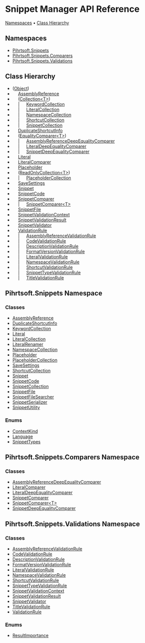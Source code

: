# Snippet Manager API Reference

[Namespaces](#namespaces) &#x2022; [Class Hierarchy](#class-hierarchy)

## Namespaces

* [Pihrtsoft.Snippets](Pihrtsoft/Snippets/README.md)
* [Pihrtsoft.Snippets.Comparers](Pihrtsoft/Snippets/Comparers/README.md)
* [Pihrtsoft.Snippets.Validations](Pihrtsoft/Snippets/Validations/README.md)

## Class Hierarchy

* \([Object](https://docs.microsoft.com/en-us/dotnet/api/system.object)\)
* &emsp; [AssemblyReference](Pihrtsoft/Snippets/AssemblyReference/README.md)
* &emsp; \([Collection\<T>](https://docs.microsoft.com/en-us/dotnet/api/system.collections.objectmodel.collection-1)\)
* &emsp; \| &emsp; [KeywordCollection](Pihrtsoft/Snippets/KeywordCollection/README.md)
* &emsp; \| &emsp; [LiteralCollection](Pihrtsoft/Snippets/LiteralCollection/README.md)
* &emsp; \| &emsp; [NamespaceCollection](Pihrtsoft/Snippets/NamespaceCollection/README.md)
* &emsp; \| &emsp; [ShortcutCollection](Pihrtsoft/Snippets/ShortcutCollection/README.md)
* &emsp; \| &emsp; [SnippetCollection](Pihrtsoft/Snippets/SnippetCollection/README.md)
* &emsp; [DuplicateShortcutInfo](Pihrtsoft/Snippets/DuplicateShortcutInfo/README.md)
* &emsp; \([EqualityComparer\<T>](https://docs.microsoft.com/en-us/dotnet/api/system.collections.generic.equalitycomparer-1)\)
* &emsp; \| &emsp; [AssemblyReferenceDeepEqualityComparer](Pihrtsoft/Snippets/Comparers/AssemblyReferenceDeepEqualityComparer/README.md)
* &emsp; \| &emsp; [LiteralDeepEqualityComparer](Pihrtsoft/Snippets/Comparers/LiteralDeepEqualityComparer/README.md)
* &emsp; \| &emsp; [SnippetDeepEqualityComparer](Pihrtsoft/Snippets/Comparers/SnippetDeepEqualityComparer/README.md)
* &emsp; [Literal](Pihrtsoft/Snippets/Literal/README.md)
* &emsp; [LiteralComparer](Pihrtsoft/Snippets/Comparers/LiteralComparer/README.md)
* &emsp; [Placeholder](Pihrtsoft/Snippets/Placeholder/README.md)
* &emsp; \([ReadOnlyCollection\<T>](https://docs.microsoft.com/en-us/dotnet/api/system.collections.objectmodel.readonlycollection-1)\)
* &emsp; \| &emsp; [PlaceholderCollection](Pihrtsoft/Snippets/PlaceholderCollection/README.md)
* &emsp; [SaveSettings](Pihrtsoft/Snippets/SaveSettings/README.md)
* &emsp; [Snippet](Pihrtsoft/Snippets/Snippet/README.md)
* &emsp; [SnippetCode](Pihrtsoft/Snippets/SnippetCode/README.md)
* &emsp; [SnippetComparer](Pihrtsoft/Snippets/Comparers/SnippetComparer/README.md)
* &emsp; \| &emsp; [SnippetComparer\<T>](Pihrtsoft/Snippets/Comparers/SnippetComparer-1/README.md)
* &emsp; [SnippetFile](Pihrtsoft/Snippets/SnippetFile/README.md)
* &emsp; [SnippetValidationContext](Pihrtsoft/Snippets/Validations/SnippetValidationContext/README.md)
* &emsp; [SnippetValidationResult](Pihrtsoft/Snippets/Validations/SnippetValidationResult/README.md)
* &emsp; [SnippetValidator](Pihrtsoft/Snippets/Validations/SnippetValidator/README.md)
* &emsp; [ValidationRule](Pihrtsoft/Snippets/Validations/ValidationRule/README.md)
* &emsp; \| &emsp; [AssemblyReferenceValidationRule](Pihrtsoft/Snippets/Validations/AssemblyReferenceValidationRule/README.md)
* &emsp; \| &emsp; [CodeValidationRule](Pihrtsoft/Snippets/Validations/CodeValidationRule/README.md)
* &emsp; \| &emsp; [DescriptionValidationRule](Pihrtsoft/Snippets/Validations/DescriptionValidationRule/README.md)
* &emsp; \| &emsp; [FormatVersionValidationRule](Pihrtsoft/Snippets/Validations/FormatVersionValidationRule/README.md)
* &emsp; \| &emsp; [LiteralValidationRule](Pihrtsoft/Snippets/Validations/LiteralValidationRule/README.md)
* &emsp; \| &emsp; [NamespaceValidationRule](Pihrtsoft/Snippets/Validations/NamespaceValidationRule/README.md)
* &emsp; \| &emsp; [ShortcutValidationRule](Pihrtsoft/Snippets/Validations/ShortcutValidationRule/README.md)
* &emsp; \| &emsp; [SnippetTypeValidationRule](Pihrtsoft/Snippets/Validations/SnippetTypeValidationRule/README.md)
* &emsp; \| &emsp; [TitleValidationRule](Pihrtsoft/Snippets/Validations/TitleValidationRule/README.md)

## Pihrtsoft\.Snippets Namespace

### Classes

* [AssemblyReference](Pihrtsoft/Snippets/AssemblyReference/README.md)
* [DuplicateShortcutInfo](Pihrtsoft/Snippets/DuplicateShortcutInfo/README.md)
* [KeywordCollection](Pihrtsoft/Snippets/KeywordCollection/README.md)
* [Literal](Pihrtsoft/Snippets/Literal/README.md)
* [LiteralCollection](Pihrtsoft/Snippets/LiteralCollection/README.md)
* [LiteralRenamer](Pihrtsoft/Snippets/LiteralRenamer/README.md)
* [NamespaceCollection](Pihrtsoft/Snippets/NamespaceCollection/README.md)
* [Placeholder](Pihrtsoft/Snippets/Placeholder/README.md)
* [PlaceholderCollection](Pihrtsoft/Snippets/PlaceholderCollection/README.md)
* [SaveSettings](Pihrtsoft/Snippets/SaveSettings/README.md)
* [ShortcutCollection](Pihrtsoft/Snippets/ShortcutCollection/README.md)
* [Snippet](Pihrtsoft/Snippets/Snippet/README.md)
* [SnippetCode](Pihrtsoft/Snippets/SnippetCode/README.md)
* [SnippetCollection](Pihrtsoft/Snippets/SnippetCollection/README.md)
* [SnippetFile](Pihrtsoft/Snippets/SnippetFile/README.md)
* [SnippetFileSearcher](Pihrtsoft/Snippets/SnippetFileSearcher/README.md)
* [SnippetSerializer](Pihrtsoft/Snippets/SnippetSerializer/README.md)
* [SnippetUtility](Pihrtsoft/Snippets/SnippetUtility/README.md)

### Enums

* [ContextKind](Pihrtsoft/Snippets/ContextKind/README.md)
* [Language](Pihrtsoft/Snippets/Language/README.md)
* [SnippetTypes](Pihrtsoft/Snippets/SnippetTypes/README.md)

## Pihrtsoft\.Snippets\.Comparers Namespace

### Classes

* [AssemblyReferenceDeepEqualityComparer](Pihrtsoft/Snippets/Comparers/AssemblyReferenceDeepEqualityComparer/README.md)
* [LiteralComparer](Pihrtsoft/Snippets/Comparers/LiteralComparer/README.md)
* [LiteralDeepEqualityComparer](Pihrtsoft/Snippets/Comparers/LiteralDeepEqualityComparer/README.md)
* [SnippetComparer](Pihrtsoft/Snippets/Comparers/SnippetComparer/README.md)
* [SnippetComparer\<T>](Pihrtsoft/Snippets/Comparers/SnippetComparer-1/README.md)
* [SnippetDeepEqualityComparer](Pihrtsoft/Snippets/Comparers/SnippetDeepEqualityComparer/README.md)

## Pihrtsoft\.Snippets\.Validations Namespace

### Classes

* [AssemblyReferenceValidationRule](Pihrtsoft/Snippets/Validations/AssemblyReferenceValidationRule/README.md)
* [CodeValidationRule](Pihrtsoft/Snippets/Validations/CodeValidationRule/README.md)
* [DescriptionValidationRule](Pihrtsoft/Snippets/Validations/DescriptionValidationRule/README.md)
* [FormatVersionValidationRule](Pihrtsoft/Snippets/Validations/FormatVersionValidationRule/README.md)
* [LiteralValidationRule](Pihrtsoft/Snippets/Validations/LiteralValidationRule/README.md)
* [NamespaceValidationRule](Pihrtsoft/Snippets/Validations/NamespaceValidationRule/README.md)
* [ShortcutValidationRule](Pihrtsoft/Snippets/Validations/ShortcutValidationRule/README.md)
* [SnippetTypeValidationRule](Pihrtsoft/Snippets/Validations/SnippetTypeValidationRule/README.md)
* [SnippetValidationContext](Pihrtsoft/Snippets/Validations/SnippetValidationContext/README.md)
* [SnippetValidationResult](Pihrtsoft/Snippets/Validations/SnippetValidationResult/README.md)
* [SnippetValidator](Pihrtsoft/Snippets/Validations/SnippetValidator/README.md)
* [TitleValidationRule](Pihrtsoft/Snippets/Validations/TitleValidationRule/README.md)
* [ValidationRule](Pihrtsoft/Snippets/Validations/ValidationRule/README.md)

### Enums

* [ResultImportance](Pihrtsoft/Snippets/Validations/ResultImportance/README.md)
